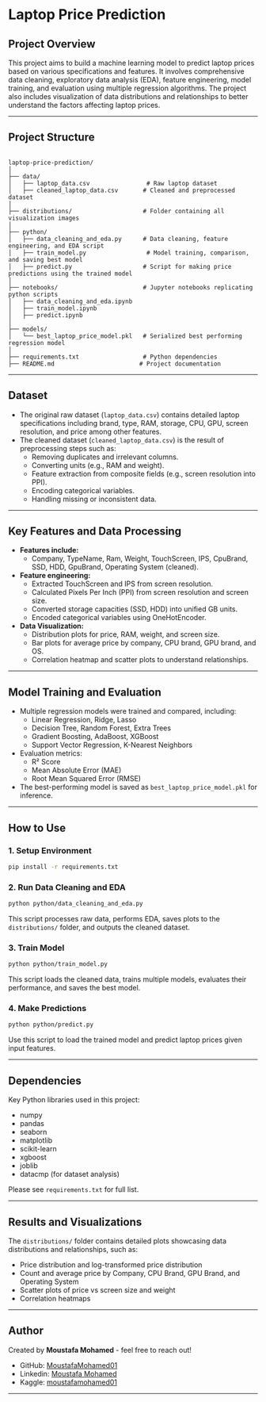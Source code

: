 # Laptop Price Prediction

## Project Overview

This project aims to build a machine learning model to predict laptop prices based on various specifications and features. It involves comprehensive data cleaning, exploratory data analysis (EDA), feature engineering, model training, and evaluation using multiple regression algorithms. The project also includes visualization of data distributions and relationships to better understand the factors affecting laptop prices.

---

## Project Structure

```

laptop-price-prediction/
│
├── data/
│   ├── laptop_data.csv                # Raw laptop dataset
│   ├── cleaned_laptop_data.csv       # Cleaned and preprocessed dataset
│
├── distributions/                    # Folder containing all visualization images
│
├── python/
│   ├── data_cleaning_and_eda.py      # Data cleaning, feature engineering, and EDA script
│   ├── train_model.py                 # Model training, comparison, and saving best model
│   ├── predict.py                    # Script for making price predictions using the trained model
│
├── notebooks/                        # Jupyter notebooks replicating python scripts
│   ├── data_cleaning_and_eda.ipynb
│   ├── train_model.ipynb
│   ├── predict.ipynb
│
├── models/
│   └── best_laptop_price_model.pkl   # Serialized best performing regression model
│
├── requirements.txt                  # Python dependencies
├── README.md                        # Project documentation

````

---

## Dataset

- The original raw dataset (`laptop_data.csv`) contains detailed laptop specifications including brand, type, RAM, storage, CPU, GPU, screen resolution, and price among other features.
- The cleaned dataset (`cleaned_laptop_data.csv`) is the result of preprocessing steps such as:
  - Removing duplicates and irrelevant columns.
  - Converting units (e.g., RAM and weight).
  - Feature extraction from composite fields (e.g., screen resolution into PPI).
  - Encoding categorical variables.
  - Handling missing or inconsistent data.
  
---

## Key Features and Data Processing

- **Features include:**
  - Company, TypeName, Ram, Weight, TouchScreen, IPS, CpuBrand, SSD, HDD, GpuBrand, Operating System (cleaned).
- **Feature engineering:**
  - Extracted TouchScreen and IPS from screen resolution.
  - Calculated Pixels Per Inch (PPI) from screen resolution and screen size.
  - Converted storage capacities (SSD, HDD) into unified GB units.
  - Encoded categorical variables using OneHotEncoder.
- **Data Visualization:**
  - Distribution plots for price, RAM, weight, and screen size.
  - Bar plots for average price by company, CPU brand, GPU brand, and OS.
  - Correlation heatmap and scatter plots to understand relationships.

---

## Model Training and Evaluation

- Multiple regression models were trained and compared, including:
  - Linear Regression, Ridge, Lasso
  - Decision Tree, Random Forest, Extra Trees
  - Gradient Boosting, AdaBoost, XGBoost
  - Support Vector Regression, K-Nearest Neighbors
- Evaluation metrics:
  - R² Score
  - Mean Absolute Error (MAE)
  - Root Mean Squared Error (RMSE)
- The best-performing model is saved as `best_laptop_price_model.pkl` for inference.

---

## How to Use

### 1. Setup Environment

```bash
pip install -r requirements.txt
````

### 2. Run Data Cleaning and EDA

```bash
python python/data_cleaning_and_eda.py
```

This script processes raw data, performs EDA, saves plots to the `distributions/` folder, and outputs the cleaned dataset.

### 3. Train Model

```bash
python python/train_model.py
```

This script loads the cleaned data, trains multiple models, evaluates their performance, and saves the best model.

### 4. Make Predictions

```bash
python python/predict.py
```

Use this script to load the trained model and predict laptop prices given input features.

---

## Dependencies

Key Python libraries used in this project:

* numpy
* pandas
* seaborn
* matplotlib
* scikit-learn
* xgboost
* joblib
* datacmp (for dataset analysis)

Please see `requirements.txt` for full list.

---

## Results and Visualizations

The `distributions/` folder contains detailed plots showcasing data distributions and relationships, such as:

* Price distribution and log-transformed price distribution
* Count and average price by Company, CPU Brand, GPU Brand, and Operating System
* Scatter plots of price vs screen size and weight
* Correlation heatmaps

---

## Author
Created by **Moustafa Mohamed** - feel free to reach out!

* GitHub: [MoustafaMohamed01](https://github.com/MoustafaMohamed01)
* Linkedin: [Moustafa Mohamed](https://www.linkedin.com/in/moustafamohamed01/)
* Kaggle: [moustafamohamed01](https://www.kaggle.com/moustafamohamed01)

---

